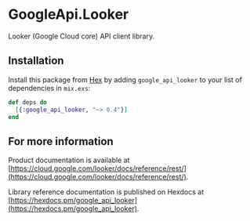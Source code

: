# GoogleApi.Looker

Looker (Google Cloud core) API client library.



## Installation

Install this package from [Hex](https://hex.pm) by adding
`google_api_looker` to your list of dependencies in `mix.exs`:

```elixir
def deps do
  [{:google_api_looker, "~> 0.4"}]
end
```

## For more information

Product documentation is available at [https://cloud.google.com/looker/docs/reference/rest/](https://cloud.google.com/looker/docs/reference/rest/).

Library reference documentation is published on Hexdocs at
[https://hexdocs.pm/google_api_looker](https://hexdocs.pm/google_api_looker).
